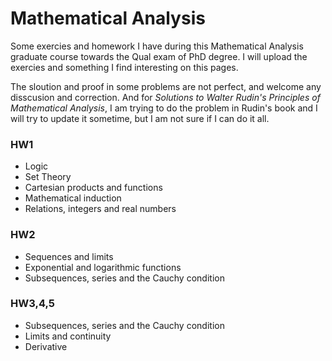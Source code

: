# Mathematical Analysis

Some exercies and homework I have during this Mathematical Analysis graduate course towards the Qual exam of PhD degree. I will upload the exercies and something I find interesting on this pages.

The sloution and proof in some problems are not perfect, and welcome any disscusion and correction. And for *Solutions to Walter Rudin's Principles of Mathematical Analysis*, I am trying to do the problem in Rudin's book and I will try to update it sometime, but I am not sure if I can do it all.

### HW1
- Logic
- Set Theory
- Cartesian products and functions
- Mathematical induction
- Relations, integers and real numbers

### HW2
- Sequences and limits
- Exponential and logarithmic functions
- Subsequences, series and the Cauchy condition

### HW3,4,5
- Subsequences, series and the Cauchy condition
- Limits and continuity
- Derivative
